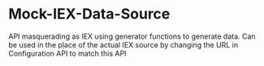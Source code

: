 # Mock-IEX-Data-Source
API masquerading as IEX using generator functions to generate data. Can be used in the place of the actual IEX source by changing the URL in Configuration API to match this API
